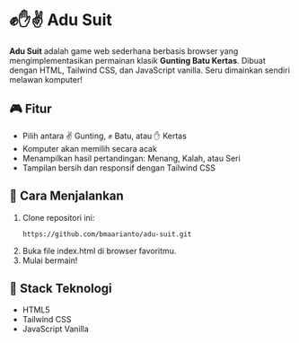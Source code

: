 # ✊✋✌️ Adu Suit

**Adu Suit** adalah game web sederhana berbasis browser yang mengimplementasikan permainan klasik **Gunting Batu Kertas**. Dibuat dengan HTML, Tailwind CSS, dan JavaScript vanilla. Seru dimainkan sendiri melawan komputer!

## 🎮 Fitur

- Pilih antara ✌️ Gunting, ✊ Batu, atau ✋ Kertas
- Komputer akan memilih secara acak
- Menampilkan hasil pertandingan: Menang, Kalah, atau Seri
- Tampilan bersih dan responsif dengan Tailwind CSS

## 🧪 Cara Menjalankan

1. Clone repositori ini:
   ```
   https://github.com/bmaarianto/adu-suit.git
   ```
2. Buka file index.html di browser favoritmu.
3. Mulai bermain!

## 🚀 Stack Teknologi

- HTML5
- Tailwind CSS
- JavaScript Vanilla
